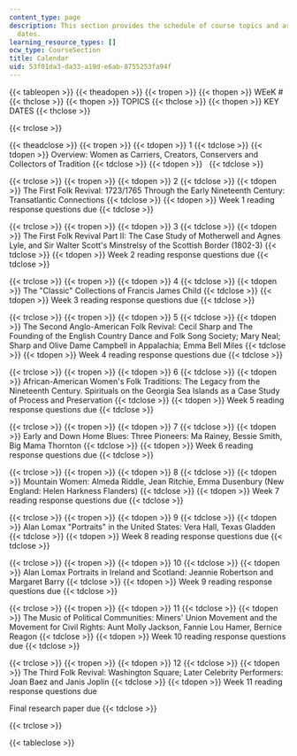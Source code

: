 ```yaml
---
content_type: page
description: This section provides the schedule of course topics and assignment due
  dates.
learning_resource_types: []
ocw_type: CourseSection
title: Calendar
uid: 53f01da3-da33-a19d-e6ab-8755253fa94f
---
```


{{< tableopen >}}
{{< theadopen >}}
{{< tropen >}}
{{< thopen >}}
WEeK #
{{< thclose >}}
{{< thopen >}}
TOPICS
{{< thclose >}}
{{< thopen >}}
KEY DATES
{{< thclose >}}

{{< trclose >}}

{{< theadclose >}}
{{< tropen >}}
{{< tdopen >}}
1
{{< tdclose >}}
{{< tdopen >}}
Overview: Women as Carriers, Creators, Conservers and Collectors of Tradition
{{< tdclose >}}
{{< tdopen >}}
 
{{< tdclose >}}

{{< trclose >}}
{{< tropen >}}
{{< tdopen >}}
2
{{< tdclose >}}
{{< tdopen >}}
The First Folk Revival: 1723/1765 Through the Early Nineteenth Century: Transatlantic Connections
{{< tdclose >}}
{{< tdopen >}}
Week 1 reading response questions due
{{< tdclose >}}

{{< trclose >}}
{{< tropen >}}
{{< tdopen >}}
3
{{< tdclose >}}
{{< tdopen >}}
The First Folk Revival Part II: The Case Study of Motherwell and Agnes Lyle, and Sir Walter Scott's Minstrelsy of the Scottish Border (1802-3)
{{< tdclose >}}
{{< tdopen >}}
Week 2 reading response questions due
{{< tdclose >}}

{{< trclose >}}
{{< tropen >}}
{{< tdopen >}}
4
{{< tdclose >}}
{{< tdopen >}}
The "Classic" Collections of Francis James Child
{{< tdclose >}}
{{< tdopen >}}
Week 3 reading response questions due
{{< tdclose >}}

{{< trclose >}}
{{< tropen >}}
{{< tdopen >}}
5
{{< tdclose >}}
{{< tdopen >}}
The Second Anglo-American Folk Revival: Cecil Sharp and The Founding of the English Country Dance and Folk Song Society; Mary Neal; Sharp and Olive Dame Campbell in Appalachia; Emma Bell Miles
{{< tdclose >}}
{{< tdopen >}}
Week 4 reading response questions due
{{< tdclose >}}

{{< trclose >}}
{{< tropen >}}
{{< tdopen >}}
6
{{< tdclose >}}
{{< tdopen >}}
African-American Women's Folk Traditions: The Legacy from the Nineteenth Century. Spirituals on the Georgia Sea Islands as a Case Study of Process and Preservation
{{< tdclose >}}
{{< tdopen >}}
Week 5 reading response questions due
{{< tdclose >}}

{{< trclose >}}
{{< tropen >}}
{{< tdopen >}}
7
{{< tdclose >}}
{{< tdopen >}}
Early and Down Home Blues: Three Pioneers: Ma Rainey, Bessie Smith, Big Mama Thornton
{{< tdclose >}}
{{< tdopen >}}
Week 6 reading response questions due
{{< tdclose >}}

{{< trclose >}}
{{< tropen >}}
{{< tdopen >}}
8
{{< tdclose >}}
{{< tdopen >}}
Mountain Women: Almeda Riddle, Jean Ritchie, Emma Dusenbury (New England: Helen Harkness Flanders)
{{< tdclose >}}
{{< tdopen >}}
Week 7 reading response questions due
{{< tdclose >}}

{{< trclose >}}
{{< tropen >}}
{{< tdopen >}}
9
{{< tdclose >}}
{{< tdopen >}}
Alan Lomax "Portraits" in the United States: Vera Hall, Texas Gladden
{{< tdclose >}}
{{< tdopen >}}
Week 8 reading response questions due
{{< tdclose >}}

{{< trclose >}}
{{< tropen >}}
{{< tdopen >}}
10
{{< tdclose >}}
{{< tdopen >}}
Alan Lomax Portraits in Ireland and Scotland: Jeannie Robertson and Margaret Barry
{{< tdclose >}}
{{< tdopen >}}
Week 9 reading response questions due
{{< tdclose >}}

{{< trclose >}}
{{< tropen >}}
{{< tdopen >}}
11
{{< tdclose >}}
{{< tdopen >}}
The Music of Political Communities: Miners' Union Movement and the Movement for Civil Rights: Aunt Molly Jackson, Fannie Lou Hamer, Bernice Reagon
{{< tdclose >}}
{{< tdopen >}}
Week 10 reading response questions due
{{< tdclose >}}

{{< trclose >}}
{{< tropen >}}
{{< tdopen >}}
12
{{< tdclose >}}
{{< tdopen >}}
The Third Folk Revival: Washington Square; Later Celebrity Performers: Joan Baez and Janis Joplin
{{< tdclose >}}
{{< tdopen >}}
Week 11 reading response questions due  
  
Final research paper due
{{< tdclose >}}

{{< trclose >}}

{{< tableclose >}}
